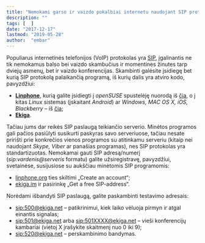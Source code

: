 ```yaml
---
title: "Nemokami garso ir vaizdo pokalbiai internetu naudojant SIP protokolo programas"
description: ""
tags: [  ]
date: "2017-12-17"
lastmod: "2019-05-28"
author:  "embar"
---
```

Populiarus internetinės telefonijos (VoIP) protokolas yra [SIP](https://lt.wikipedia.org/wiki/Session_Initiation_Protocol), įgalinantis ne tik nemokamus balso bei vaizdo skambučius ir momentines žinutes tarp dviejų asmenų, bet ir vaizdo konferencijas. Skambinti galėsite įsidiegę bet kurią SIP protokolą palaikančią programą, iš kurių dalis yra atviro kodo, pavyzdžiui:

*   [**Linphone**](https://software.opensuse.org/package/linphone), kurią galite įsidiegti į _openSUSE_ spustelėję nuorodą iš [čia](https://software.opensuse.org/package/linphone), o į kitas _Linux_ sistemas (įskaitant _Android_) ar _Windows, MAC OS X, iOS, Blackberry_ – iš [čia](http://www.linphone.org/technical-corner/linphone/downloads);
*   [**Ekiga**](https://software.opensuse.org/package/ekiga).

Tačiau jums dar reikės SIP paslaugą teikiančio serverio. Minėtos programos gali pačios pasiūlyti susikurti paskyras savo serveriuose, tačiau nesate pririšti prie konkrečios vienos programos su atitinkamu serveriu (kitaip nei naudojant _Skype, Viber_ ar panašias programas), nes SIP protokolas yra standartizuotas. Nemokamai gauti SIP adresą/numerį (_sip:vardenis@serveris_ formatu) galite užsiregistravę, pavyzdžiui, svetainėse, susijusiose su aukščiau minėtomis SIP programomis:

*   [linphone.org](https://www.linphone.org/freesip/home) ties skiltimi „Create an account“;
*   [ekiga.im](https://ekiga.im/index.php?page=register) ir pasirinkę „Get a free SIP-address“.

Norėdami išbandyti SIP paslaugą, galite paskambinti testavimo adresais:

*   [sip:500@ekiga.net](sip:500@ekiga.net) – patikrinimui, kiek laiko vėluoja pirmyn ir atgal einantis signalas;
*   [sip:501@ekiga.net](sip:501@ekiga.net) arba [sip:501XXXX@ekiga.net](sip:501XXXX@ekiga.net) – vieši konferencijų kambariai (vietoj X įrašykite skaitmenį nuo 0 iki 9);
*   [sip:520@ekiga.net](sip:520@ekiga.net) – perskambinimo bandymas.
